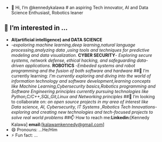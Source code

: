 - 👋 Hi, I’m @kennedykalawa
      # an aspiring Tech innovator, AI and Data Science Enthusiast, Robotics leaner
## 👀 I’m interested in ...
- **AI(artificial intelligence) and DATA SCIENCE**
- -*expoloring machine learning,deep learning,natural language processing,analyzing data ,using tools and techniques for predictive modeling and data visualization.*
  **CYBER SECURITY**-
  *Exploring secure systems, network defense, ethical hacking, and safeguarding data-driven applications.*
  **ROBOTICS**
  -*Embeded systems and robot programming and the fusion of both software and hardware*
##🌱 I’m currently learning:
  *I'm currently exploring and diving into the world of information technology and software development,learning concepts like Machine Learning,Cybersecurity basics,Robotics          programming and Software Engineering principles*
  *currently pursuing technologies like Python,C/C++,SQL,Git,Linux and Networking principles*
##💞️ I’m looking to collaborate on: 
  *on open source projects in my area of interest like Data science, AI, Cybersecurity, IT Systems ,Robotics*
  *Tech Innovations-exploring and creating new technologies and tech-focused projects to solve real world problems*
##📫 How to reach me:**Linkedin:**[Kennedy Kalawa]
                     **email:**[kalawamkennedy@gmail.com]
- 😄 Pronouns: ...He/Him
- ⚡ Fun fact: ...

<!---
kennedykalawa/kennedykalawa is a ✨ special ✨ repository because its `README.md` (this file) appears on your GitHub profile.
You can click the Preview link to take a look at your changes.
--->
